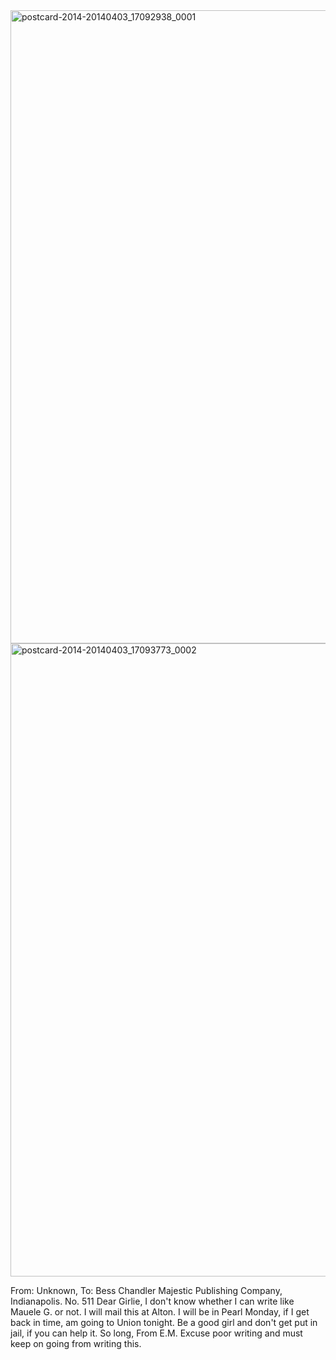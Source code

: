 <html><body><a href="http://107.170.91.122/wp-content/uploads/2014/04/postcard-2014-20140403_17092938_0001.jpg"><img class="alignnone size-full wp-image-12" src="http://107.170.91.122/wp-content/uploads/2014/04/postcard-2014-20140403_17092938_0001.jpg" alt="postcard-2014-20140403_17092938_0001" width="1547" height="1013"></a><a href="http://107.170.91.122/wp-content/uploads/2014/04/postcard-2014-20140403_17093773_0002.jpg"><img class="alignnone size-full wp-image-13" src="http://107.170.91.122/wp-content/uploads/2014/04/postcard-2014-20140403_17093773_0002.jpg" alt="postcard-2014-20140403_17093773_0002" width="1547" height="1013"></a>

From: Unknown, To: Bess Chandler
Majestic Publishing Company, Indianapolis. No. 511
Dear Girlie,
I don't know whether I can write like Mauele G. or not. I will mail this at Alton. I will be in Pearl Monday, if I get back in time, am going to Union tonight. Be a good girl and don't get put in jail, if you can help it. So long,
From E.M.
Excuse poor writing and must keep on going from writing this.</body></html>